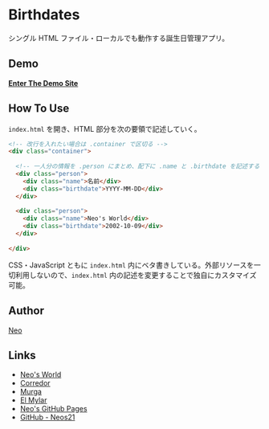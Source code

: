 # Birthdates

シングル HTML ファイル・ローカルでも動作する誕生日管理アプリ。


## Demo

__[Enter The Demo Site](https://neos21.github.io/birthdates/)__


## How To Use

`index.html` を開き、HTML 部分を次の要領で記述していく。

```html
<!-- 改行を入れたい場合は .container で区切る -->
<div class="container">
  
  <!-- 一人分の情報を .person にまとめ、配下に .name と .birthdate を記述する -->
  <div class="person">
    <div class="name">名前</div>
    <div class="birthdate">YYYY-MM-DD</div>
  </div>
  
  <div class="person">
    <div class="name">Neo's World</div>
    <div class="birthdate">2002-10-09</div>
  </div>
  
</div>
```

CSS・JavaScript ともに `index.html` 内にベタ書きしている。外部リソースを一切利用しないので、`index.html` 内の記述を変更することで独自にカスタマイズ可能。


## Author

[Neo](http://neo.s21.xrea.com/)


## Links

- [Neo's World](http://neo.s21.xrea.com/)
- [Corredor](https://neos21.hatenablog.com/)
- [Murga](https://neos21.hatenablog.jp/)
- [El Mylar](https://neos21.hateblo.jp/)
- [Neo's GitHub Pages](https://neos21.github.io/)
- [GitHub - Neos21](https://github.com/Neos21/)
